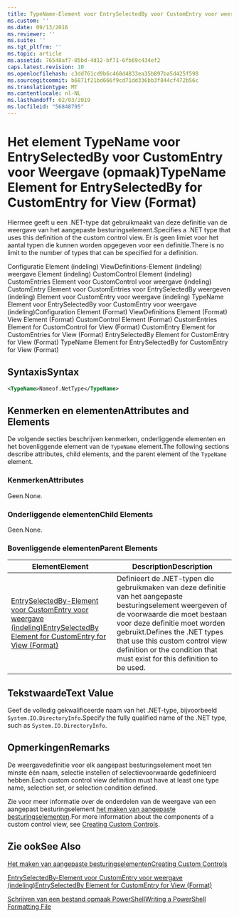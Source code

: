 ```yaml
---
title: TypeName-Element voor EntrySelectedBy voor CustomEntry voor weergave (indeling) | Microsoft Docs
ms.custom: ''
ms.date: 09/13/2016
ms.reviewer: ''
ms.suite: ''
ms.tgt_pltfrm: ''
ms.topic: article
ms.assetid: 76548af7-05bd-4d12-bf71-6fb69c434ef2
caps.latest.revision: 10
ms.openlocfilehash: c3dd761cd9b6c468d4833ea35b897ba5d425f598
ms.sourcegitcommit: b6871f21bd666f9cd71dd336bb3f844cf472b56c
ms.translationtype: MT
ms.contentlocale: nl-NL
ms.lasthandoff: 02/03/2019
ms.locfileid: "56848795"
---
```

# <a name="typename-element-for-entryselectedby-for-customentry-for-view-format"></a><span data-ttu-id="bce2b-102">Het element TypeName voor EntrySelectedBy voor CustomEntry voor Weergave (opmaak)</span><span class="sxs-lookup"><span data-stu-id="bce2b-102">TypeName Element for EntrySelectedBy for CustomEntry for View (Format)</span></span>

<span data-ttu-id="bce2b-103">Hiermee geeft u een .NET-type dat gebruikmaakt van deze definitie van de weergave van het aangepaste besturingselement.</span><span class="sxs-lookup"><span data-stu-id="bce2b-103">Specifies a .NET type that uses this definition of the custom control view.</span></span> <span data-ttu-id="bce2b-104">Er is geen limiet voor het aantal typen die kunnen worden opgegeven voor een definitie.</span><span class="sxs-lookup"><span data-stu-id="bce2b-104">There is no limit to the number of types that can be specified for a definition.</span></span>

<span data-ttu-id="bce2b-105">Configuratie Element (indeling) ViewDefinitions-Element (indeling) weergave Element (indeling) CustomControl Element (indeling) CustomEntries Element voor CustomControl voor weergave (indeling) CustomEntry Element voor CustomEntries voor EntrySelectedBy weergeven (indeling) Element voor CustomEntry voor weergave (indeling) TypeName Element voor EntrySelectedBy voor CustomEntry voor weergave (indeling)</span><span class="sxs-lookup"><span data-stu-id="bce2b-105">Configuration Element (Format) ViewDefinitions Element (Format) View Element (Format) CustomControl Element (Format) CustomEntries Element for CustomControl for View (Format) CustomEntry Element for CustomEntries for View (Format) EntrySelectedBy Element for CustomEntry for View (Format) TypeName Element for EntrySelectedBy for CustomEntry for View (Format)</span></span>

## <a name="syntax"></a><span data-ttu-id="bce2b-106">Syntaxis</span><span class="sxs-lookup"><span data-stu-id="bce2b-106">Syntax</span></span>

```xml
<TypeName>Nameof.NetType</TypeName>
```

## <a name="attributes-and-elements"></a><span data-ttu-id="bce2b-107">Kenmerken en elementen</span><span class="sxs-lookup"><span data-stu-id="bce2b-107">Attributes and Elements</span></span>

<span data-ttu-id="bce2b-108">De volgende secties beschrijven kenmerken, onderliggende elementen en het bovenliggende element van de `TypeName` element.</span><span class="sxs-lookup"><span data-stu-id="bce2b-108">The following sections describe attributes, child elements, and the parent element of the `TypeName` element.</span></span>

### <a name="attributes"></a><span data-ttu-id="bce2b-109">Kenmerken</span><span class="sxs-lookup"><span data-stu-id="bce2b-109">Attributes</span></span>

<span data-ttu-id="bce2b-110">Geen.</span><span class="sxs-lookup"><span data-stu-id="bce2b-110">None.</span></span>

### <a name="child-elements"></a><span data-ttu-id="bce2b-111">Onderliggende elementen</span><span class="sxs-lookup"><span data-stu-id="bce2b-111">Child Elements</span></span>

<span data-ttu-id="bce2b-112">Geen.</span><span class="sxs-lookup"><span data-stu-id="bce2b-112">None.</span></span>

### <a name="parent-elements"></a><span data-ttu-id="bce2b-113">Bovenliggende elementen</span><span class="sxs-lookup"><span data-stu-id="bce2b-113">Parent Elements</span></span>

|<span data-ttu-id="bce2b-114">Element</span><span class="sxs-lookup"><span data-stu-id="bce2b-114">Element</span></span>|<span data-ttu-id="bce2b-115">Description</span><span class="sxs-lookup"><span data-stu-id="bce2b-115">Description</span></span>|
|-------------|-----------------|
|[<span data-ttu-id="bce2b-116">EntrySelectedBy-Element voor CustomEntry voor weergave (indeling)</span><span class="sxs-lookup"><span data-stu-id="bce2b-116">EntrySelectedBy Element for CustomEntry for View (Format)</span></span>](./entryselectedby-element-for-customentry-for-customcontrol-for-view-format.md)|<span data-ttu-id="bce2b-117">Definieert de .NET-typen die gebruikmaken van deze definitie van het aangepaste besturingselement weergeven of de voorwaarde die moet bestaan voor deze definitie moet worden gebruikt.</span><span class="sxs-lookup"><span data-stu-id="bce2b-117">Defines the .NET types that use this custom control view definition or the condition that must exist for this definition to be used.</span></span>|

## <a name="text-value"></a><span data-ttu-id="bce2b-118">Tekstwaarde</span><span class="sxs-lookup"><span data-stu-id="bce2b-118">Text Value</span></span>

<span data-ttu-id="bce2b-119">Geef de volledig gekwalificeerde naam van het .NET-type, bijvoorbeeld `System.IO.DirectoryInfo`.</span><span class="sxs-lookup"><span data-stu-id="bce2b-119">Specify the fully qualified name of the .NET type, such as `System.IO.DirectoryInfo`.</span></span>

## <a name="remarks"></a><span data-ttu-id="bce2b-120">Opmerkingen</span><span class="sxs-lookup"><span data-stu-id="bce2b-120">Remarks</span></span>

<span data-ttu-id="bce2b-121">De weergavedefinitie voor elk aangepast besturingselement moet ten minste één naam, selectie instellen of selectievoorwaarde gedefinieerd hebben.</span><span class="sxs-lookup"><span data-stu-id="bce2b-121">Each custom control view definition must have at least one type name, selection set, or selection condition defined.</span></span>

<span data-ttu-id="bce2b-122">Zie voor meer informatie over de onderdelen van de weergave van een aangepast besturingselement [het maken van aangepaste besturingselementen](./creating-custom-controls.md).</span><span class="sxs-lookup"><span data-stu-id="bce2b-122">For more information about the components of a custom control view, see [Creating Custom Controls](./creating-custom-controls.md).</span></span>

## <a name="see-also"></a><span data-ttu-id="bce2b-123">Zie ook</span><span class="sxs-lookup"><span data-stu-id="bce2b-123">See Also</span></span>

[<span data-ttu-id="bce2b-124">Het maken van aangepaste besturingselementen</span><span class="sxs-lookup"><span data-stu-id="bce2b-124">Creating Custom Controls</span></span>](./creating-custom-controls.md)

[<span data-ttu-id="bce2b-125">EntrySelectedBy-Element voor CustomEntry voor weergave (indeling)</span><span class="sxs-lookup"><span data-stu-id="bce2b-125">EntrySelectedBy Element for CustomEntry for View (Format)</span></span>](./entryselectedby-element-for-customentry-for-customcontrol-for-view-format.md)

[<span data-ttu-id="bce2b-126">Schrijven van een bestand opmaak PowerShell</span><span class="sxs-lookup"><span data-stu-id="bce2b-126">Writing a PowerShell Formatting File</span></span>](./writing-a-powershell-formatting-file.md)
